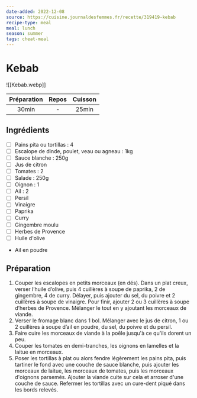 ```yaml
---
date-added: 2022-12-08
source: https://cuisine.journaldesfemmes.fr/recette/319419-kebab
recipe-type: meal
meal: lunch
season: summer
tags: cheat-meal
---
```


# Kebab

![[Kebab.webp]]

| Préparation | Repos | Cuisson |
|:-----------:|:-----:|:-------:|
|    30min    |   -   |  25min  |

## Ingrédients

- [ ] Pains pita ou tortillas : 4
- [ ] Escalope de dinde, poulet, veau ou agneau : 1kg
- [ ] Sauce blanche : 250g
- [ ] Jus de citron
- [ ] Tomates : 2
- [ ] Salade : 250g
- [ ] Oignon : 1
- [ ] Ail : 2
- [ ] Persil
- [ ] Vinaigre
- [ ] Paprika
- [ ] Curry
- [ ] Gingembre moulu
- [ ] Herbes de Provence
- [ ] Huile d'olive
- Ail en poudre

## Préparation

1. Couper les escalopes en petits morceaux (en dés). Dans un plat creux, verser l’huile d’olive, puis 4 cuillères à soupe de paprika, 2 de gingembre, 4 de curry. Délayer, puis ajouter du sel, du poivre et 2 cuillères à soupe de vinaigre. Pour finir, ajouter 2 ou 3 cuillères à soupe d’herbes de Provence. Mélanger le tout en y ajoutant les morceaux de viande.
2. Verser le fromage blanc dans 1 bol. Mélanger avec le jus de citron, 1 ou 2 cuillères à soupe d’ail en poudre, du sel, du poivre et du persil.
3. Faire cuire les morceaux de viande à la poêle jusqu'à ce qu'ils dorent un peu.
4. Couper les tomates en demi-tranches, les oignons en lamelles et la laitue en morceaux.
5. Poser les tortillas à plat ou alors fendre légèrement les pains pita, puis tartiner le fond avec une couche de sauce blanche, puis ajouter les morceaux de laitue, les morceaux de tomates, puis les morceaux d'oignons parsemés. Ajouter la viande cuite sur cela et arroser d'une couche de sauce. Refermer les tortillas avec un cure-dent piqué dans les bords relevés.
